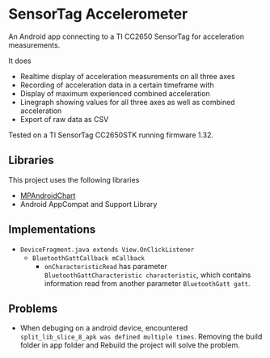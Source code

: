 # SensorTag Accelerometer
An Android app connecting to a TI CC2650 SensorTag for acceleration measurements.

It does
* Realtime display of acceleration measurements on all three axes
* Recording of acceleration data in a certain timeframe with
* Display of maximum experienced combined acceleration
* Linegraph showing values for all three axes as well as combined acceleration
* Export of raw data as CSV

Tested on a TI SensorTag CC2650STK running firmware 1.32.

## Libraries
This project uses the following libraries
* [MPAndroidChart](https://github.com/PhilJay/MPAndroidChart)
* Android AppCompat and Support Library

## Implementations

- `DeviceFragment.java extends View.OnClickListener`
    - `BluetoothGattCallback mCallback`
        - `onCharacteristicRead` has parameter `BluetoothGattCharacteristic characteristic`, which contains information read from another parameter `BluetoothGatt gatt`.

## Problems

- When debuging on a android device, encountered `split_lib_slice_8_apk was defined multiple times`. Removing the build folder in app folder and Rebuild the project will solve the problem.
